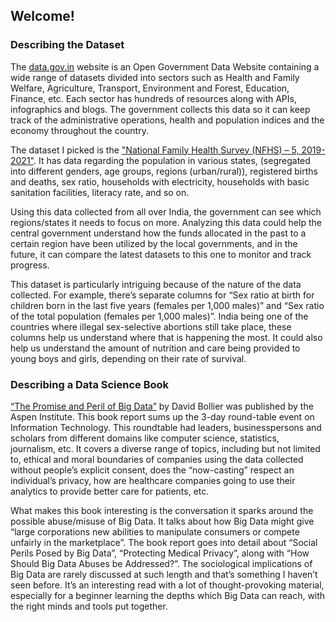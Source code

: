 ## Welcome!


### Describing the Dataset

The [data.gov.in](data.gov.in) website is an Open Government Data Website containing a wide range of datasets divided into sectors such as Health and Family Welfare, Agriculture, Transport, Environment and Forest, Education, Finance, etc. Each sector has hundreds of resources along with APIs, infographics and blogs. The government collects this data so it can keep track of the administrative operations, health and population indices and the economy throughout the country. 

The dataset I picked is the ["National Family Health Survey (NFHS) – 5, 2019-2021"](https://data.gov.in/catalog/national-family-health-survey-5-nfhs-5-india-districts-factsheet-data). It has data regarding the population in various states, (segregated into different genders, age groups, regions (urban/rural)), registered births and deaths, sex ratio, households with electricity, households with basic sanitation facilities, literacy rate, and so on. 

Using this data collected from all over India, the government can see which regions/states it needs to focus on more. Analyzing this data could help the central government understand how the funds allocated in the past to a certain region have been utilized by the local governments, and in the future, it can compare the latest datasets to this one to monitor and track progress. 

This dataset is particularly intriguing because of the nature of the data collected. For example, there’s separate columns for “Sex ratio at birth for children born in the last five years (females per 1,000 males)” and “Sex ratio of the total population (females per 1,000 males)”. India being one of the countries where illegal sex-selective abortions still take place, these columns help us understand where that is happening the most. It could also help us understand the amount of nutrition and care being provided to young boys and girls, depending on their rate of survival. 



### Describing a Data Science Book 

[“The Promise and Peril of Big Data”](https://www.aspeninstitute.org/wp-content/uploads/files/content/docs/pubs/The_Promise_and_Peril_of_Big_Data.pdf) by David Bollier was published by the Aspen Institute. This book report sums up the 3-day round-table event on Information Technology. This roundtable had leaders, businesspersons and scholars from different domains like computer science, statistics, journalism, etc. It covers a diverse range of topics, including but not limited to, ethical and moral boundaries of companies using the data collected without people’s explicit consent, does the “now-casting” respect an individual’s privacy, how are healthcare companies going to use their analytics to provide better care for patients, etc.  

What makes this book interesting is the conversation it sparks around the possible abuse/misuse of Big Data. It talks about how Big Data might give “large corporations new abilities to manipulate consumers or compete unfairly in the marketplace”. The book report goes into detail about “Social Perils Posed by Big Data”, “Protecting Medical Privacy”, along with “How Should Big Data Abuses be Addressed?”. The sociological implications of Big Data are rarely discussed at such length and that’s something I haven’t seen before. It’s an interesting read with a lot of thought-provoking material, especially for a beginner learning the depths which Big Data can reach, with the right minds and tools put together.

